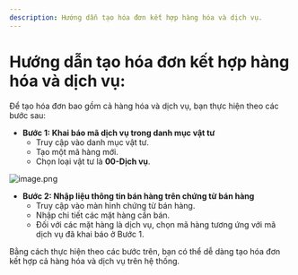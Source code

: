 ```yaml
---
description: Hướng dẫn tạo hóa đơn kết hợp hàng hóa và dịch vụ.
---
```


# Hướng dẫn tạo hóa đơn kết hợp hàng hóa và dịch vụ:

Để tạo hóa đơn bao gồm cả hàng hóa và dịch vụ, bạn thực hiện theo các bước sau:

*   **Bước 1: Khai báo mã dịch vụ trong danh mục vật tư**
    *   Truy cập vào danh mục vật tư.
    *   Tạo một mã hàng mới.
    *   Chọn loại vật tư là **00-Dịch vụ**.

![image.png](https://wiki.arito.vn/test/download/file?_id=67f633f83f3907f09b61f0aa)

*   **Bước 2: Nhập liệu thông tin bán hàng trên chứng từ bán hàng**
    *   Truy cập vào màn hình chứng từ bán hàng.
    *   Nhập chi tiết các mặt hàng cần bán.
    *   Đối với các mặt hàng là dịch vụ, chọn mã hàng tương ứng với mã dịch vụ đã khai báo ở Bước 1.

Bằng cách thực hiện theo các bước trên, bạn có thể dễ dàng tạo hóa đơn kết hợp cả hàng hóa và dịch vụ trên hệ thống.
